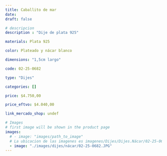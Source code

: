 ```yaml
---
title: Caballito de mar
date: 
draft: false

# descripcion
description : "Dije de plata 925"

materials: Plata 925

color: Plateado y nácar blanco

dimensions: "1,5cm largo"

code: 02-25-0682

type: "Dijes"

categories: []

price: $4.750,00

price_eftvo: $4.040,00

link_mercado_shop: undef

# Images
# first image will be shown in the product page
images:
  # - image: "images/path_to_image"
  # La ubicacion de las imagenes es imagenes/Dijes/Dijes.Nácar/02-25-0682-caballito-de-mar
  - image: "./images/dijes/nácar/02-25-0682.JPG"
---
```

